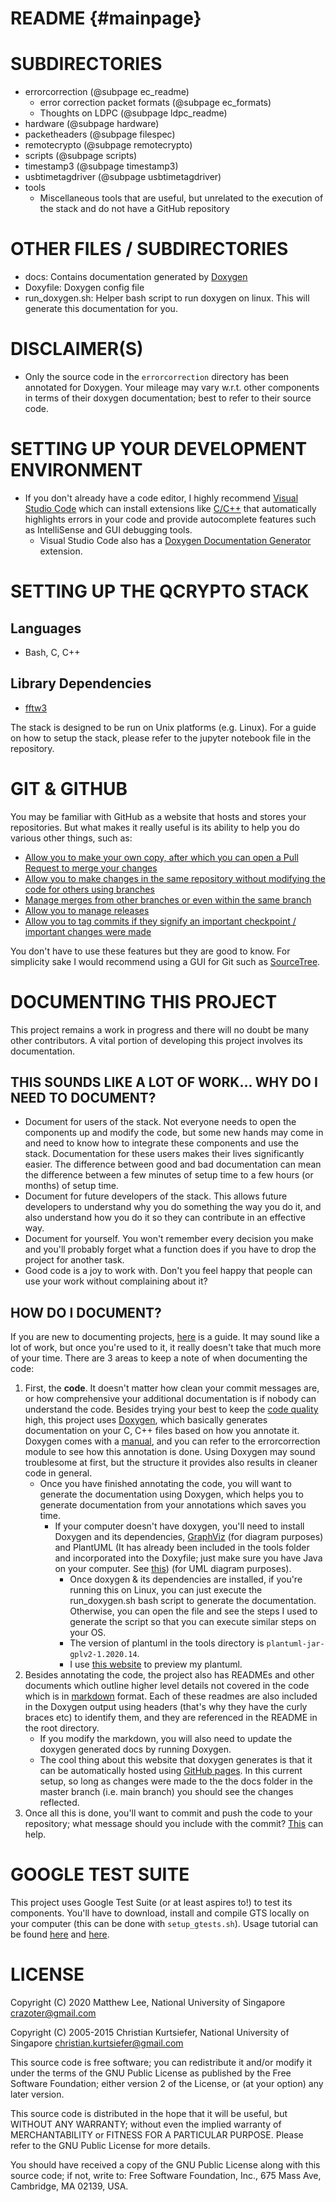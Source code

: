 README {#mainpage}
====

# SUBDIRECTORIES
* errorcorrection (@subpage ec_readme)
    * error correction packet formats (@subpage ec_formats)
    * Thoughts on LDPC (@subpage ldpc_readme)
* hardware (@subpage hardware)
* packetheaders (@subpage filespec)
* remotecrypto (@subpage remotecrypto)
* scripts (@subpage scripts)
* timestamp3 (@subpage timestamp3)
* usbtimetagdriver (@subpage usbtimetagdriver)
* tools
    * Miscellaneous tools that are useful, but unrelated to the execution of the stack and do not have a GitHub repository

# OTHER FILES / SUBDIRECTORIES
* docs: Contains documentation generated by [Doxygen](doxygen.nl/)
* Doxyfile: Doxygen config file
* run_doxygen.sh: Helper bash script to run doxygen on linux. This will generate this documentation for you.

# DISCLAIMER(S)
* Only the source code in the `errorcorrection` directory has been annotated for Doxygen. Your mileage may vary w.r.t. other components in terms of their doxygen documentation; best to refer to their source code.

# SETTING UP YOUR DEVELOPMENT ENVIRONMENT
* If you don't already have a code editor, I highly recommend [Visual Studio Code](https://code.visualstudio.com/) which can install extensions like [C/C++](https://marketplace.visualstudio.com/items?itemName=ms-vscode.cpptools) that automatically highlights errors in your code and provide autocomplete features such as IntelliSense and GUI debugging tools.
    * Visual Studio Code also has a [Doxygen Documentation Generator](https://marketplace.visualstudio.com/items?itemName=cschlosser.doxdocgen) extension.

# SETTING UP THE QCRYPTO STACK
## Languages
* Bash, C, C++
## Library Dependencies
* [fftw3](http://www.fftw.org/)

The stack is designed to be run on Unix platforms (e.g. Linux). For a guide on how to setup the stack, please refer to the jupyter notebook file in the repository.

# GIT & GITHUB
You may be familiar with GitHub as a website that hosts and stores your repositories. But what makes it really useful is its ability to help you do various other things, such as:
* [Allow you to make your own copy, after which you can open a Pull Request to merge your changes](https://help.github.com/en/enterprise/2.13/user/articles/fork-a-repo)
* [Allow you to make changes in the same repository without modifying the code for others using branches](https://help.github.com/en/github/collaborating-with-issues-and-pull-requests/about-branches)
* [Manage merges from other branches or even within the same branch](https://help.github.com/en/github/collaborating-with-issues-and-pull-requests/merging-a-pull-request)
* [Allow you to manage releases](https://help.github.com/en/github/administering-a-repository/managing-releases-in-a-repository)
* [Allow you to tag commits if they signify an important checkpoint / important changes were made](https://www.freecodecamp.org/news/git-tag-explained-how-to-add-remove/)

You don't have to use these features but they are good to know. For simplicity sake I would recommend using a GUI for Git such as [SourceTree](https://www.sourcetreeapp.com/).

# DOCUMENTING THIS PROJECT
This project remains a work in progress and there will no doubt be many other contributors. A vital portion of developing this project involves its documentation. 

## THIS SOUNDS LIKE A LOT OF WORK... WHY DO I NEED TO DOCUMENT?
* Document for users of the stack. Not everyone needs to open the components up and modify the code, but some new hands may come in and need to know how to integrate these components and use the stack. Documentation for these users makes their lives significantly easier. The difference between good and bad documentation can mean the difference between a few minutes of setup time to a few hours (or months) of setup time.
* Document for future developers of the stack. This allows future developers to understand why you do something the way you do it, and also understand how you do it so they can contribute in an effective way.
* Document for yourself. You won't remember every decision you make and you'll probably forget what a function does if you have to drop the project for another task.
* Good code is a joy to work with. Don't you feel happy that people can use your work without complaining about it?

## HOW DO I DOCUMENT?
If you are new to documenting projects, [here](https://nus-cs2103-ay1920s2.github.io/website/se-book-adapted/chapters/documentation.html) is a guide. It may sound like a lot of work, but once you're used to it, it really doesn't take that much more of your time. There are 3 areas to keep a note of when documenting the code:
1. First, the **code**. It doesn't matter how clean your commit messages are, or how comprehensive your additional documentation is if nobody can understand the code. Besides trying your best to keep the [code quality](https://nus-cs2103-ay1920s2.github.io/website/se-book-adapted/chapters/codeQuality.html) high, this project uses [Doxygen](doxygen.nl/), which basically generates documentation on your C, C++ files based on how you annotate it. Doxygen comes with a [manual](https://www.doxygen.nl/manual/index.html), and you can refer to the errorcorrection module to see how this annotation is done. Using Doxygen may sound troublesome at first, but the structure it provides also results in cleaner code in general.
    * Once you have finished annotating the code, you will want to generate the documentation using Doxygen, which helps you to generate documentation from your annotations which saves you time. 
        * If your computer doesn't have doxygen, you'll need to install Doxygen and its dependencies, [GraphViz](https://graphviz.org/) (for diagram purposes) and PlantUML (It has already been included in the tools folder and incorporated into the Doxyfile; just make sure you have Java on your computer. See [this](https://www.doxygen.nl/manual/commands.html#cmdstartuml)) (for UML diagram purposes). 
            * Once doxygen & its dependencies are installed, if you're running this on Linux, you can just execute the run_doxygen.sh bash script to generate the documentation. Otherwise, you can open the file and see the steps I used to generate the script so that you can execute similar steps on your OS.
            * The version of plantuml in the  tools  directory is `plantuml-jar-gplv2-1.2020.14`.
            * I use [this website](https://www.planttext.com) to preview my plantuml.
2. Besides annotating the code, the project also has READMEs and other documents which outline higher level details not covered in the code which is in [markdown](https://github.com/adam-p/markdown-here/wiki/Markdown-Cheatsheet) format. Each of these readmes are also included in the Doxygen output using headers (that's why they have the curly braces etc) to identify them, and they are referenced in the README in the root directory.
    * If you modify the markdown, you will also need to update the doxygen generated docs by running Doxygen.
    * The cool thing about this website that doxygen generates is that it can be automatically hosted using [GitHub pages](https://help.github.com/en/github/working-with-github-pages/configuring-a-publishing-source-for-your-github-pages-site). In this current setup, so long as changes were made to the the docs folder in the master branch (i.e. main branch) you should see the changes reflected.
3. Once all this is done, you'll want to commit and push the code to your repository; what message should you include with the commit? [This](https://chris.beams.io/posts/git-commit/) can help.

# GOOGLE TEST SUITE
This project uses Google Test Suite (or at least aspires to!) to test its components. You'll have to download,
install and compile GTS locally on your computer (this can be done with `setup_gtests.sh`). Usage tutorial can be found
[here](https://notes.eatonphil.com/unit-testing-c-code-with-gtest.html) and [here](https://github.com/google/googletest/blob/master/googletest/docs/primer.md).

# LICENSE
 Copyright (C) 2020 Matthew Lee, National University
                         of Singapore <crazoter@gmail.com>

 Copyright (C) 2005-2015 Christian Kurtsiefer, National University
                         of Singapore <christian.kurtsiefer@gmail.com>

 This source code is free software; you can redistribute it and/or
 modify it under the terms of the GNU Public License as published 
 by the Free Software Foundation; either version 2 of the License,
 or (at your option) any later version.

 This source code is distributed in the hope that it will be useful,
 but WITHOUT ANY WARRANTY; without even the implied warranty of
 MERCHANTABILITY or FITNESS FOR A PARTICULAR PURPOSE.
 Please refer to the GNU Public License for more details.

 You should have received a copy of the GNU Public License along with
 this source code; if not, write to:
 Free Software Foundation, Inc., 675 Mass Ave, Cambridge, MA 02139, USA.
